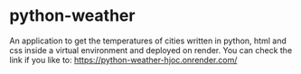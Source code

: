 # python-weather 
An application to get the temperatures of cities written in python, html and css inside a virtual environment and deployed on render.
You can check the link if you like to: https://python-weather-hjoc.onrender.com/
